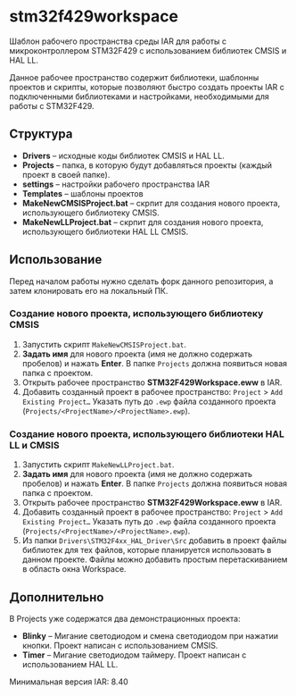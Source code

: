 # stm32f429workspace

Шаблон рабочего пространства среды IAR для работы с микроконтроллером STM32F429 с использованием библиотек CMSIS и HAL LL.

Данное рабочее пространство содержит библиотеки, шаблонны проектов и скрипты, которые позволяют быстро создать проекты IAR с подключенными библиотеками и настройками, необходимыми для работы с STM32F429.

## Структура

* **Drivers** – исходные коды библиотек CMSIS и HAL LL.
* **Projects** – папка, в которую будут добавляться проекты (каждый проект в своей папке).
* **settings** – настройки рабочего пространства IAR
* **Templates** – шаблоны проектов
* **MakeNewCMSISProject.bat** – скрпит для создания нового проекта, использующего библиотеку CMSIS.
* **MakeNewLLProject.bat** – скрпит для создания нового проекта, использующего библиотеки HAL LL CMSIS.

## Использование

Перед началом работы нужно сделать форк данного репозитория, а затем клонировать его на локальный ПК.

### Создание нового проекта, использующего библиотеку CMSIS

1. Запустить скрипт `MakeNewCMSISProject.bat`.
2. **Задать имя** для нового проекта (имя не должно содержать пробелов) и нажать **Enter**. В папке `Projects` должна появиться новая папка с проектом.
3. Открыть рабочее пространство **STM32F429Workspace.eww** в IAR.
4. Добавить созданный проект в рабочее пространство: `Project` > `Add Existing Project…` Указать путь до `.ewp` файла созданного проекта (`Projects/<ProjectName>/<ProjectName>.ewp`).

### Создание нового проекта, использующего библиотеки HAL LL и CMSIS

1. Запустить скрипт `MakeNewLLProject.bat`.
2. **Задать имя** для нового проекта (имя не должно содержать пробелов) и нажать **Enter**. В папке `Projects` должна появиться новая папка с проектом.
3. Открыть рабочее пространство **STM32F429Workspace.eww** в IAR.
4. Добавить созданный проект в рабочее пространство: `Project` > `Add Existing Project…` Указать путь до `.ewp` файла созданного проекта (`Projects/<ProjectName>/<ProjectName>.ewp`).
5. Из папки `Drivers\STM32F4xx_HAL_Driver\Src` добавить в проект файлы библиотек для тех файлов, которые планируется использовать в данном проекте. Файлы можно добавить простым перетаскиванием в область окна Workspace.

## Дополнительно

В Projects уже содержатся два демонстрационных проекта:
* **Blinky** – Мигание светодиодом и смена светодиодом при нажатии кнопки. Проект написан с использованием CMSIS.
* **Timer** – Мигание светодиодом таймеру. Проект написан с использованием HAL LL.

Минимальная версия IAR: 8.40